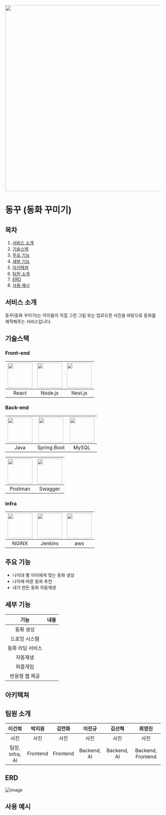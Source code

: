 
<center><img src="https://github.com/sunhyeok99/Baekjoon/assets/132821972/35a05e83-ef44-42f5-b373-d77c376f2e86" width="720" height="600"></center>
 
# 동꾸 (동화 꾸미기)

## 목차

1. [서비스 소개](#서비스소개)
2. [기술스택](#기술스택)
3. [주요 기능](#주요기능)
4. [세부 기능](#세부기능)
5. [아키텍쳐](#아키텍쳐)
6. [팀원 소개](#팀원소개)
7. [ERD](#ERD)
8. [사용 예시](#사용예시)

<a name="서비스소개"></a>
## 서비스 소개
동꾸(동화 꾸미기)는 아이들이 직접 그린 그림 또는 업로드한 사진을 바탕으로 동화를 제작해주는 서비스입니다.


## 기술스택

### Front-end

|<img src="https://camo.githubusercontent.com/91b30ff3d7d15143c1dbba499a8ad310bd829fbd45f65cacaeea175fac5d85aa/68747470733a2f2f70726f66696c696e61746f722e7269736861762e6465762f736b696c6c732d6173736574732f72656163742d6f726967696e616c2d776f72646d61726b2e737667" width="80" height="80">|<img src="https://camo.githubusercontent.com/9ff307d218aae4aa07155c709b7d3b5719a05c928b9eb60ed982ca7221fafcb9/68747470733a2f2f75706c6f61642e77696b696d656469612e6f72672f77696b6970656469612f636f6d6d6f6e732f7468756d622f642f64392f4e6f64652e6a735f6c6f676f2e7376672f3132303070782d4e6f64652e6a735f6c6f676f2e7376672e706e67" width="80" height="80">|<img src="https://github.com/sunhyeok99/Baekjoon/assets/132821972/57a17051-c932-4239-a92e-32b5e353fd39" width="80" height="80">|
|:---:|:---:|:---:|
|React|Node.js|Nest.js|

### Back-end

|<img src="https://camo.githubusercontent.com/ecd535b833a6520e8d8238ceffadb3b3dda6e854826193d419c305f3e52fee22/68747470733a2f2f70726f66696c696e61746f722e7269736861762e6465762f736b696c6c732d6173736574732f6a6176612d6f726967696e616c2d776f72646d61726b2e737667" width="80" height="80">|<img src="https://github.com/sunhyeok99/Baekjoon/assets/132821972/9bf23036-21cf-4da6-9111-6efbcef767f0" width="80" height="80">|<img src="https://github.com/sunhyeok99/Baekjoon/assets/132821972/4625b19e-d9fa-4f68-8d07-85da6ffba31c" width="80" height="80">|
|:---:|:---:|:---:|
|Java|Spring Boot|MySQL|

|<img src="https://github.com/sunhyeok99/Baekjoon/assets/132821972/299cd1d8-5277-4809-a95c-c4a23dbf0e83" width="80" height="80">|<img src="https://github.com/sunhyeok99/Baekjoon/assets/132821972/2220cf95-98ce-422f-a288-b7d663f6c628" width="80" height="80">|
|:---:|:---:|
|Postman|Swagger|

### Infra

|<img src="https://camo.githubusercontent.com/f04aba7d8ad4c0e6146a7c7486b11b8f13481fee27cafeda1bde65872545b345/68747470733a2f2f70726f66696c696e61746f722e7269736861762e6465762f736b696c6c732d6173736574732f6e67696e782d6f726967696e616c2e737667" width="80" height="80">|<img src="https://camo.githubusercontent.com/ec906dafb1dbc5adc0a2dac56db0cbfb837a88162bf8627593c771fdb56334d2/68747470733a2f2f75706c6f61642e77696b696d656469612e6f72672f77696b6970656469612f636f6d6d6f6e732f7468756d622f652f65392f4a656e6b696e735f6c6f676f2e7376672f3132303070782d4a656e6b696e735f6c6f676f2e7376672e706e67" width="80" height="80">|<img src="https://camo.githubusercontent.com/dfc2d70a6470edf31eba1520328b6c8398275ab22ab7aa481d12c9ece3edeb15/68747470733a2f2f7062732e7477696d672e636f6d2f70726f66696c655f696d616765732f313335313730323936373536313235323836352f61586663455449745f343030783430302e6a7067" width="80" height="80">|
|:---:|:---:|:---:|
|NGiNX|Jenkins|aws|

<a name="주요기능"></a>
## 주요 기능

- 나이대 별 아이에게 맞는 동화 생성
- 나이에 따른 동화 추천
- 내가 만든 동화 자동재생

<a name="세부기능"></a>
## 세부 기능

|기능|내용|
|:---:|:---:|
|동화 생성||
|드로잉 시스템||
|동화 리딩 서비스||
|자동재생||
|퍼즐게임||
|반응형 웹 제공||


## 아키텍쳐

<a name="팀원소개"></a>
## 팀원 소개

|이건희|박지원|김연화|이진규|김선혁|최영진|
|:---:|:---:|:---:|:---:|:---:|:---:|
|사진|사진|사진|사진|사진|사진|
|팀장, Infra, AI|Frontend|Frontend|Backend, AI|Backend, AI|Backend, Frontend|


## ERD

![image](https://github.com/sunhyeok99/Baekjoon/assets/132821972/d17f4b05-2fde-40d2-a5b9-1f6f1e38407d)

<a name="사용예시"></a>
## 사용 예시


